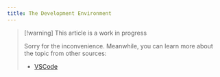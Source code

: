 ```yaml
---
title: The Development Environment
---
```


> [!warning] This article is a work in progress
>
> Sorry for the inconvenience. Meanwhile, you can learn more about the topic from other sources:
>
> - [VSCode](https://code.visualstudio.com/)
